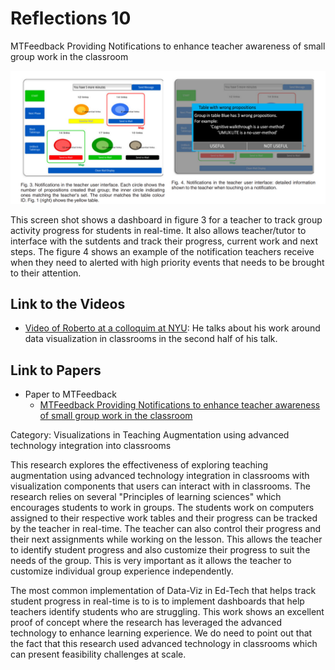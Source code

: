 Reflections 10
===

MTFeedback Providing Notifications to enhance teacher awareness of small group work in the classroom

![Screenshot from Paper](/images/mtfeedback.png)

This screen shot shows a dashboard in figure 3 for a teacher to track group activity progress for students in real-time. It also allows teacher/tutor to interface with the sutdents and track their progress, current work and next steps. The figure 4 shows an example of the notification teachers receive when they need to alerted with high priority events that needs to be brought to their attention.

Link to the Videos
---------------------
- [Video of Roberto at a colloquim at NYU](https://www.youtube.com/watch?v=JKUbyDA3ouo): He talks about his work around data visualization in classrooms in the second half of his talk.

Link to Papers
-----------------
- Paper to MTFeedback
  - [MTFeedback Providing Notifications to enhance teacher awareness of small group work in the classroom](https://ieeexplore.ieee.org/stamp/stamp.jsp?tp=&arnumber=6936385)

Category: Visualizations in Teaching Augmentation using advanced technology integration into classrooms

This research explores the effectiveness of exploring teaching augmentation using advanced technology integration in classrooms with visualization components that users can interact with in classrooms. The research relies on several "Principles of learning sciences" which encourages students to work in groups. The students work on computers assigned to their respective work tables and their progress can be tracked by the teacher in real-time. The teacher can also control their progress and their next assignments while working on the lesson. This allows the teacher to identify student progress and also customize their progress to suit the needs of the group. This is very important as it allows the teacher to customize individual group experience independently.  

The most common implementation of Data-Viz in Ed-Tech that helps track student progress in real-time is to is to implement dashboards that help teachers identify students who are struggling. This work shows an excellent proof of concept where the research has leveraged the advanced technology to enhance learning experience. We do need to point out that the fact that this research used advanced technology in classrooms which can present feasibility challenges at scale.

